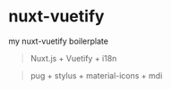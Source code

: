 # nuxt-vuetify

my nuxt-vuetify boilerplate

> Nuxt.js + Vuetify + i18n

> pug + stylus + material-icons + mdi
